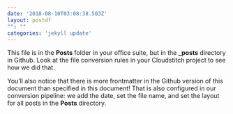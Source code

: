 ```yaml
---
date: '2018-08-10T03:08:38.503Z'
layout: postdf
"": ""
categories: 'jekyll update'
---
```

This file is in the **Posts** folder in your office suite, but in the **_posts** directory in Github. Look at the file conversion rules in your Cloudstitch project to see how we did that.

You’ll also notice that there is more frontmatter in the Github version of this document than specified in this document! That is also configured in our conversion pipeline: we add the date, set the file name, and set the layout for all posts in the **Posts** directory.